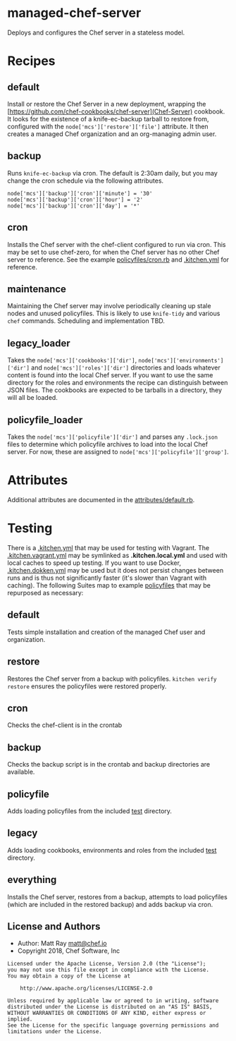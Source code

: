 # managed-chef-server

Deploys and configures the Chef server in a stateless model.

# Recipes

## default ##

Install or restore the Chef Server in a new deployment, wrapping the [https://github.com/chef-cookbooks/chef-server](Chef-Server) cookbook. It looks for the existence of a knife-ec-backup tarball to restore from, configured with the `node['mcs']['restore']['file']` attribute. It then creates a managed Chef organization and an org-managing admin user.

## backup ##

Runs `knife-ec-backup` via cron. The default is 2:30am daily, but you may change the cron schedule via the following attributes.

    node['mcs']['backup']['cron']['minute'] = '30'
    node['mcs']['backup']['cron']['hour'] = '2'
    node['mcs']['backup']['cron']['day'] = '*'

## cron ##

Installs the Chef server with the chef-client configured to run via cron. This may be set to use chef-zero, for when the Chef server has no other Chef server to reference. See the example [policyfiles/cron.rb](policyfile/cron.rb) and [.kitchen.yml](.kitchen.yml) for reference.

## maintenance ##

Maintaining the Chef server may involve periodically cleaning up stale nodes and unused policyfiles. This is likely to use `knife-tidy` and various `chef` commands. Scheduling and implementation TBD.

## legacy_loader ##

Takes the `node['mcs']['cookbooks']['dir']`, `node['mcs']['environments']['dir']` and `node['mcs']['roles']['dir']` directories and loads whatever content is found into the local Chef server. If you want to use the same directory for the roles and environments the recipe can distinguish between JSON files. The cookbooks are expected to be tarballs in a directory, they will all be loaded.

## policyfile_loader ##

Takes the `node['mcs']['policyfile']['dir']` and parses any `.lock.json` files to determine which policyfile archives to load into the local Chef server. For now, these are assigned to `node['mcs']['policyfile']['group']`.

# Attributes

Additional attributes are documented in the [attributes/default.rb](attributes/default.rb).

# Testing

There is a [.kitchen.yml](.kitchen.yml) that may be used for testing with Vagrant. The [.kitchen.vagrant.yml](.kitchen.vagrant.yml) may be symlinked as **.kitchen.local.yml** and used with local caches to speed up testing. If you want to use Docker, [.kitchen.dokken.yml](.kitchen.dokken.yml) may be used but it does not persist changes between runs and is thus not significantly faster (it's slower than Vagrant with caching). The following Suites map to example [policyfiles](policyfiles) that may be repurposed as necessary:

## default

Tests simple installation and creation of the managed Chef user and organization.

## restore

Restores the Chef server from a backup with policyfiles. `kitchen verify restore` ensures the policyfiles were restored properly.

## cron

Checks the chef-client is in the crontab

## backup

Checks the backup script is in the crontab and backup directories are available.

## policyfile

Adds loading policyfiles from the included [test](test) directory.

## legacy

Adds loading cookbooks, environments and roles from the included [test](test) directory.

## everything

Installs the Chef server, restores from a backup, attempts to load policyfiles (which are included in the restored backup) and adds backup via cron.

## License and Authors

- Author: Matt Ray [matt@chef.io](mailto:matt@chef.io)
- Copyright 2018, Chef Software, Inc

```text
Licensed under the Apache License, Version 2.0 (the "License");
you may not use this file except in compliance with the License.
You may obtain a copy of the License at

    http://www.apache.org/licenses/LICENSE-2.0

Unless required by applicable law or agreed to in writing, software
distributed under the License is distributed on an "AS IS" BASIS,
WITHOUT WARRANTIES OR CONDITIONS OF ANY KIND, either express or implied.
See the License for the specific language governing permissions and
limitations under the License.
```
